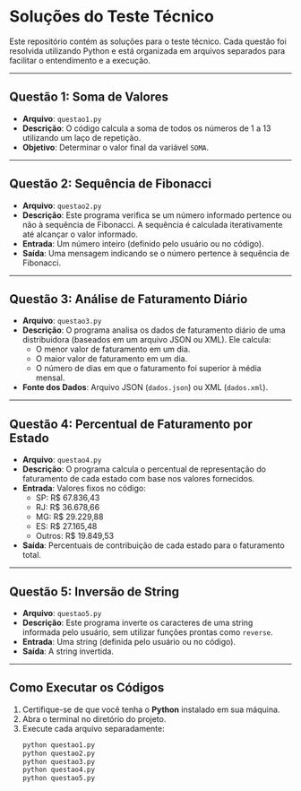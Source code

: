 # **Soluções do Teste Técnico**

Este repositório contém as soluções para o teste técnico. Cada questão foi resolvida utilizando Python e está organizada em arquivos separados para facilitar o entendimento e a execução.

---

## **Questão 1: Soma de Valores**
- **Arquivo**: `questao1.py`
- **Descrição**:
  O código calcula a soma de todos os números de 1 a 13 utilizando um laço de repetição. 
- **Objetivo**:
  Determinar o valor final da variável `SOMA`.

---

## **Questão 2: Sequência de Fibonacci**
- **Arquivo**: `questao2.py`
- **Descrição**:
  Este programa verifica se um número informado pertence ou não à sequência de Fibonacci. A sequência é calculada iterativamente até alcançar o valor informado.
- **Entrada**:
  Um número inteiro (definido pelo usuário ou no código).
- **Saída**:
  Uma mensagem indicando se o número pertence à sequência de Fibonacci.

---

## **Questão 3: Análise de Faturamento Diário**
- **Arquivo**: `questao3.py`
- **Descrição**:
  O programa analisa os dados de faturamento diário de uma distribuidora (baseados em um arquivo JSON ou XML). Ele calcula:
  - O menor valor de faturamento em um dia.
  - O maior valor de faturamento em um dia.
  - O número de dias em que o faturamento foi superior à média mensal.
- **Fonte dos Dados**:
  Arquivo JSON (`dados.json`) ou XML (`dados.xml`).

---

## **Questão 4: Percentual de Faturamento por Estado**
- **Arquivo**: `questao4.py`
- **Descrição**:
  O programa calcula o percentual de representação do faturamento de cada estado com base nos valores fornecidos.
- **Entrada**:
  Valores fixos no código:
  - SP: R$ 67.836,43
  - RJ: R$ 36.678,66
  - MG: R$ 29.229,88
  - ES: R$ 27.165,48
  - Outros: R$ 19.849,53
- **Saída**:
  Percentuais de contribuição de cada estado para o faturamento total.

---

## **Questão 5: Inversão de String**
- **Arquivo**: `questao5.py`
- **Descrição**:
  Este programa inverte os caracteres de uma string informada pelo usuário, sem utilizar funções prontas como `reverse`.
- **Entrada**:
  Uma string (definida pelo usuário ou no código).
- **Saída**:
  A string invertida.

---

## **Como Executar os Códigos**
1. Certifique-se de que você tenha o **Python** instalado em sua máquina.
2. Abra o terminal no diretório do projeto.
3. Execute cada arquivo separadamente:
   ```bash
   python questao1.py
   python questao2.py
   python questao3.py
   python questao4.py
   python questao5.py
